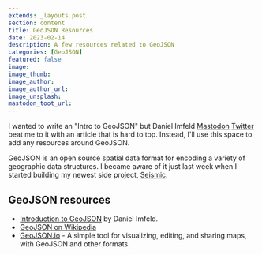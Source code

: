 ```yaml
---
extends: _layouts.post
section: content
title: GeoJSON Resources
date: 2023-02-14
description: A few resources related to GeoJSON
categories: [GeoJSON]
featured: false
image:
image_thumb:
image_author:
image_author_url:
image_unsplash:
mastodon_toot_url: 
---
```


I wanted to write an "Intro to GeoJSON" but Daniel Imfeld [Mastodon](https://techhub.social/@dimfeld) [Twitter](https://twitter.com/dimfeld) beat me to it with an article that is hard to top. Instead, I'll use this space to add any resources around GeoJSON.

GeoJSON is an open source spatial data format for encoding a variety of geographic data structures. I became aware of it just last week when I started building my newest side project, [Seismic](/blog/seismic-desktop-taskbar-app-usgs-earthquake-tracking/).

## GeoJSON resources

* [Introduction to GeoJSON](https://imfeld.dev/writing/introduction_to_geojson) by Daniel Imfeld.
* [GeoJSON on Wikipedia](https://en.wikipedia.org/wiki/GeoJSON)
* [GeoJSON.io](https://geojson.io/#map=2/0/20) - A simple tool for visualizing, editing, and sharing maps, with GeoJSON and other formats.